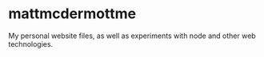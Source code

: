 mattmcdermottme
===============

My personal website files, as well as experiments with node and other web technologies.
